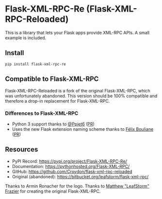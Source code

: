 # Flask-XML-RPC-Re (Flask-XML-RPC-Reloaded)

This is a library that lets your Flask apps provide XML-RPC APIs. A small
example is included.


## Install

``pip install flask-xml-rpc-re``


## Compatible to Flask-XML-RPC

Flask-XML-RPC-Reloaded is a fork of the original Flask-XML-RPC, which was unfortunately abandoned.
This version should be 100% compatible and therefore a drop-in replacement for Flask-XML-RPC.


### Differences to Flask-XML-RPC

 * Python 3 support thanks to [@Ppjet6](https://github.com/ppjet6) ([PR](https://bitbucket.org/leafstorm/flask-xml-rpc/pull-requests/2/added-python3-support-alongside-python2/diff))
 * Uses the new Flask extension naming scheme thanks to [Félix Bouliane](https://bitbucket.org/felixbouliane/) ([PR](https://bitbucket.org/leafstorm/flask-xml-rpc/pull-requests/4/use-the-new-flask-naming-scheme/diff))


## Resources

 * PyPI Record:            https://pypi.org/project/Flask-XML-RPC-Re/
 * Documentation:          https://pythonhosted.org/Flask-XML-RPC/
 * GitHub:                 https://github.com/Croydon/flask-xml-rpc-reloaded
 * Original (abandoned):   https://bitbucket.org/leafstorm/flask-xml-rpc/

Thanks to Armin Ronacher for the logo.
Thanks to [Matthew "LeafStorm" Frazier](https://github.com/leafstorm) for creating the original Flask-XML-RPC.
